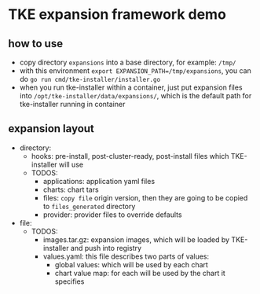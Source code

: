 # TKE expansion framework demo

## how to use

* copy directory `expansions` into a base directory, for example: `/tmp/`
* with this environment `export EXPANSION_PATH=/tmp/expansions`, you can do `go run cmd/tke-installer/installer.go`
* when you run tke-installer within a container, just put expansion files into `/opt/tke-installer/data/expansions/`, which is the default path for tke-installer running in container

## expansion layout
* directory:
    * hooks: pre-install, post-cluster-ready, post-install files which TKE-installer will use
    * TODOS:
        * applications: application yaml files
        * charts: chart tars
        * files: `copy file` origin version, then they are going to be copied to `files_generated` directory
        * provider: provider files to override defaults
* file:
    * TODOS:
        * images.tar.gz: expansion images, which will be loaded by TKE-installer and push into registry
        * values.yaml: this file describes two parts of values:
            * global values: which will be used by each chart
            * chart value map: for each will be used by the chart it specifies
